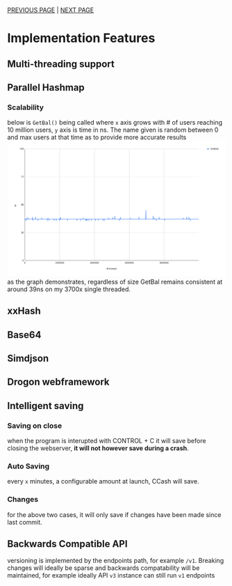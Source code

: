 [PREVIOUS PAGE](user_side.md) | [NEXT PAGE](../building.md)

# Implementation Features
## Multi-threading support
## Parallel Hashmap
<!-- memory vs database -->
<!-- phmap vs std hash map -->
<!-- benefits from multi-threading -->
<!-- https://greg7mdp.github.io/parallel-hashmap/ -->
### Scalability
below is `GetBal()` being called where `x` axis grows with # of users reaching 10 million users, `y` axis is time in ns. The name given is random between 0 and max users at that time as to provide more accurate results
![image](GetBal().png)
as the graph demonstrates, regardless of size GetBal remains consistent at around 39ns on my 3700x single threaded.
## xxHash
## Base64
## Simdjson
## Drogon webframework
## Intelligent saving
### Saving on close
when the program is interupted with CONTROL + C it will save before closing the webserver, **it will not however save during a crash**.
### Auto Saving
every `x` minutes, a configurable amount at launch, CCash will save.
### Changes
for the above two cases, it will only save if changes have been made since last commit.
## Backwards Compatible API
versioning is implemented by the endpoints path, for example `/v1`. Breaking changes will ideally be sparse and backwards compatability will be maintained, for example ideally API `v3` instance can still run `v1` endpoints